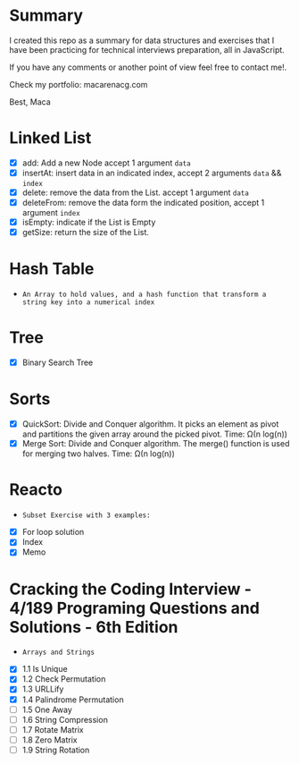 # Summary

I created this repo as a summary for data structures and exercises that I have been practicing
for technical interviews preparation, all in JavaScript.

If you have any comments or another point of view feel free to contact me!.

Check my portfolio: macarenacg.com

Best,
Maca

# Linked List

- [x] add: Add a new Node accept 1 argument `data`
- [x] insertAt: insert data in an indicated index, accept 2 arguments `data` && `index`
- [x] delete: remove the data from the List. accept 1 argument `data`
- [x] deleteFrom: remove the data form the indicated position, accept 1 argument `index`
- [x] isEmpty: indicate if the List is Empty
- [x] getSize: return the size of the List.

# Hash Table

- `An Array to hold values, and a hash function that transform a string key into a numerical index`

# Tree

- [x] Binary Search Tree

# Sorts

- [x] QuickSort: Divide and Conquer algorithm. It picks an element as pivot and partitions the given array around the picked pivot. Time: Ω(n log(n))
- [x] Merge Sort: Divide and Conquer algorithm. The merge() function is used for merging two halves. Time: Ω(n log(n))

# Reacto

- `Subset Exercise with 3 examples:`
- [x] For loop solution
- [x] Index
- [x] Memo

# Cracking the Coding Interview - 4/189 Programing Questions and Solutions - 6th Edition

- `Arrays and Strings`
- [x] 1.1 Is Unique
- [x] 1.2 Check Permutation
- [x] 1.3 URLLify
- [x] 1.4 Palindrome Permutation
- [ ] 1.5 One Away
- [ ] 1.6 String Compression
- [ ] 1.7 Rotate Matrix
- [ ] 1.8 Zero Matrix
- [ ] 1.9 String Rotation
